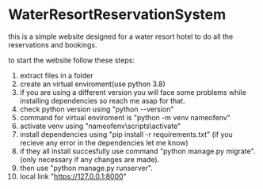 # WaterResortReservationSystem

this is a simple website designed for a water resort hotel to do all the reservations and bookings.

to start the website follow these steps:

1. extract files in a folder
2. create an virtual enviroment(use python 3.8)
3. if you are using a different version you will face some problems while installing dependencies so reach me asap for that.
3. check python version using "python --version"
4. command for virtual enviroment is "python -m venv nameofenv"
5. activate venv using "nameofenv\scripts\activate"
6. install dependencies using "pip install -r requirements.txt" (if you recieve any error in the dependencies let me know)
7. if they all install succesfully use command "python manage.py migrate". (only necessary if any changes are made).
8. then use "python manage.py runserver".
9. local link "https://127.0.0.1:8000"



